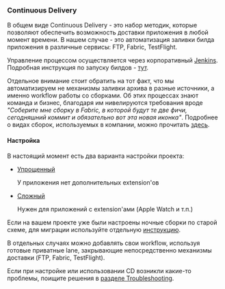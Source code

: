 ### Continuous Delivery

В общем виде Continuous Delivery - это набор методик, которые позволяют обеспечить возможность доставки приложения в любой момент времени. В нашем случае - это автоматизация заливки билда приложения в различные сервисы: FTP, Fabric, TestFlight.

Управление процессом осуществляется через корпоративный [Jenkins](http://ci.dev.rambler.ru/jenkins). Подробная инструкция по запуску билдов - [тут](/processes/continuous-delivery/guide.md).

Отдельное внимание стоит обратить на тот факт, что мы автоматизируем не механизмы заливки архива в разные источники, а именно workflow работы со сборками. Об этих процессах знают команда и бизнес, благодаря им нивелируются требования вроде *"Соберите мне сборку в Fabric, в которой будут те две фичи, сегодняшний коммит и обязательно вот эта новая иконка"*. Подробнее о видах сборок, используемых в компании, можно прочитать [здесь](/processes/continuous-delivery/workflows.md).

#### Настройка

В настоящий момент есть два варианта настройки проекта:

- [Упрощенный](/processes/continuous-delivery/simple-setup.md)

  У приложения нет дополнительных extension'ов
  
- [Сложный](/processes/continuous-delivery/complex-setup.md)

  Нужен для приложений с extension'ами (Apple Watch и т.п.)
  
Если на вашем проекте уже были настроены ночные сборки по старой схеме, для миграции используйте отдельную [инструкцию](/processes/continuous-delivery/nightly-migration.md).

В отдельных случаях можно добавлять свои workflow, используя готовые приватные lane, закрывающие непосредственно механизмы доставки (FTP, Fabric, TestFlight).

Если при настройке или использовании CD возникли какие-то проблемы, поищите решения в [разделе Troubleshooting](/processes/continuous-delivery/troubleshooting.md).
